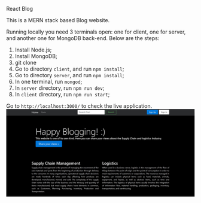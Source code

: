 React Blog

This is a MERN stack based Blog website.

Running locally you need 3 terminals open: 
one for client, one for server, and another one for MongoDB back-end. 
Below are the steps:

1. Install Node.js;
2. Install MongoDB;
3. git clone
4. Go to directory `client`, and run `npm install`;
5. Go to directory `server`, and run `npm install`;
6. In one terminal, run `mongod`;
7. In `server` directory, run `npm run dev`;
8. In `client` directory, run `npm run start`;

Go to `http://localhost:3000/` to check the live application.
![alt text](https://github.com/prabhatps/Blog/blob/master/blog.JPG)



